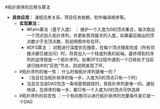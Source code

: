 #拓扑排序的应用与算法    
* **具体应用：** 课程先修关系、项目任务依赖、软件编译顺序等。
    *   **实现算法：**
        *   #Kahn算法（基于入度） ： 维护一个入度为0的顶点集合，每次取出一个顶点加入拓扑序列，并更新其邻接点的入度。如果最后输出的顶点数少于总顶点数，则说明图中存在环。
        *   #DFS算法 ：  对图进行深度优先搜索，在每个顶点搜索完成（所有邻接点都已被访问）时，将其加入一个栈或列表的前端。最终得到的序列的逆序就是一个拓扑序列。如果DFS过程中遇到一个已经处于当前递归栈中的“灰色”节点，则说明发现了环。
    *   #拓扑序列的唯一性： 什么时候拓扑序列是唯一的？
	    * （当且仅当拓扑排序的每一步，入度为0的顶点只有一个时）
	    * 当且仅当该DAG包含一条哈密顿路径时，其拓扑序列是唯一的。通俗地讲，在排序的每一步，都只有一个入度为0的顶点可供选择
    * #拓扑序列的存在性  ：一个有向图可以进行拓扑排序的充要条件是它是一个DAG